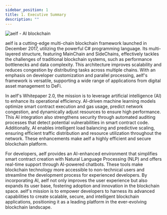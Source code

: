 ```yaml
---
sidebar_position: 1
title: 1. Executive Summary
description: ""
---
```

![aelf - AI blockchain](/img/aelf_whitepaper_v2_diagrams.png "aelf - AI blockchain")

aelf is a cutting-edge multi-chain blockchain framework launched in December 2017, utilizing the powerful C# programming language. Its multi-layered structure, featuring MainChain and SideChains, effectively tackles the challenges of traditional blockchain systems, such as performance bottlenecks and data complexity. This architecture improves scalability and reduces congestion by distributing tasks across multiple chains. With an emphasis on developer customization and parallel processing, aelf's framework is versatile, supporting a wide range of applications from digital asset management to DeFi.

In aelf's Whitepaper 2.0, the mission is to leverage artificial intelligence (AI) to enhance its operational efficiency. AI-driven machine learning models optimize smart contract execution and gas usage, predict network congestion, and dynamically adjust resources to ensure high performance. This AI integration also strengthens security through automated auditing processes that detect potential vulnerabilities in smart contract code. Additionally, AI enables intelligent load balancing and predictive scaling, ensuring efficient traffic distribution and resource utilization throughout the network. These enhancements make aelf a highly efficient and secure blockchain platform.

For developers, aelf provides an AI-enhanced environment that simplifies smart contract creation with Natural Language Processing (NLP) and offers real-time support through AI-powered chatbots. These tools make blockchain technology more accessible to non-technical users and streamline the development process for experienced developers. By incorporating AI, aelf not only improves the user experience but also expands its user base, fostering adoption and innovation in the blockchain space. aelf's mission is to empower developers to harness its advanced capabilities to create scalable, secure, and intelligent blockchain applications, positioning it as a leading platform in the ever-evolving blockchain landscape.
